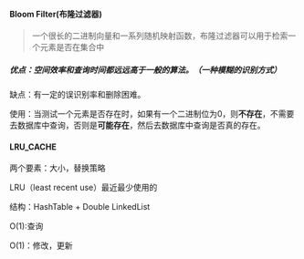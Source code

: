 #### Bloom Filter(布隆过滤器)

> 一个很长的二进制向量和一系列随机映射函数，布隆过滤器可以用于检索一个元素是否在集合中

##### 优点：空间效率和查询时间都远远高于一般的算法。（一种模糊的识别方式）

缺点：有一定的误识别率和删除困难。



使用：当测试一个元素是否存在时，如果有一个二进制位为0，则**不存在**，不需要去数据库中查询，否则是**可能存在**，然后去数据库中查询是否真的存在。



#### LRU_CACHE

两个要素：大小，替换策略

LRU（least recent use）最近最少使用的

结构：HashTable + Double LinkedList

O(1):查询

O(1)：修改，更新

